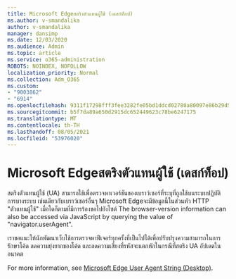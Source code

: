 ```yaml
---
title: Microsoft Edgeสตริงตัวแทนผู้ใช้ (เดสก์ท็อป)
ms.author: v-smandalika
author: v-smandalika
manager: dansimp
ms.date: 12/03/2020
ms.audience: Admin
ms.topic: article
ms.service: o365-administration
ROBOTS: NOINDEX, NOFOLLOW
localization_priority: Normal
ms.collection: Adm_O365
ms.custom:
- "9003862"
- "6914"
ms.openlocfilehash: 9311f17298fff3fee3282fe05bd1ddcd02780a80097e86b29d56ffd575a9a571
ms.sourcegitcommit: b5f7da89a650d2915dc652449623c78be6247175
ms.translationtype: MT
ms.contentlocale: th-TH
ms.lasthandoff: 08/05/2021
ms.locfileid: "53976020"
---
```

# <a name="microsoft-edge-user-agent-string-desktop"></a>Microsoft Edgeสตริงตัวแทนผู้ใช้ (เดสก์ท็อป)

สตริงตัวแทนผู้ใช้ (UA) สามารถใช้เพื่อตรวจหาเวอร์ชันของเบราว์เซอร์ที่ระบุที่ถูกใช้บนระบบปฏิบัติการบางระบบ เช่นเดียวกับเบราว์เซอร์อื่นๆ Microsoft Edgeจะมีข้อมูลนี้ในส่วนหัว HTTP "ตัวแทนผู้ใช้" เมื่อใดก็ตามที่มีการร้องขอไปยังไซต์ The browser-version information can also be accessed via JavaScript by querying the value of "navigator.userAgent".

เราขอแนะให้นักพัฒนาเว็บใช้การตรวจหาฟีเจอร์ทุกครั้งที่เป็นไปได้เพื่อปรับปรุงความสามารถในการรักษาโค้ด ลดความยุ่งยากของโค้ด และลดความเสี่ยงที่รหัสจะแตกหักในกรณีที่สตริง UA อัปเดตในอนาคต

For more information, see [Microsoft Edge User Agent String (Desktop)](https://docs.microsoft.com/microsoft-edge/web-platform/user-agent-string).